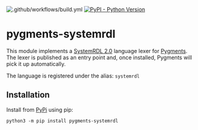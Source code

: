 ![.github/workflows/build.yml](https://github.com/SystemRDL/pygments-systemrdl/workflows/.github/workflows/build.yml/badge.svg)
[![PyPI - Python Version](https://img.shields.io/pypi/pyversions/pygments-systemrdl.svg)](https://pypi.org/project/pygments-systemrdl)

# pygments-systemrdl

This module implements a [SystemRDL 2.0](http://accellera.org/downloads/standards/systemrdl)
language lexer for [Pygments](https://pygments.org).
The lexer is published as an entry point and, once installed, Pygments will
pick it up automatically.

The language is registered under the alias: `systemrdl`

## Installation

Install from [PyPi](https://pypi.org/project/pygments-systemrdl) using pip:

    python3 -m pip install pygments-systemrdl
